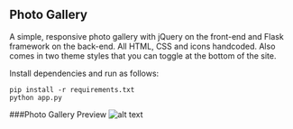 Photo Gallery
-------------

A simple, responsive photo gallery with jQuery on the front-end and Flask framework on the back-end. All HTML, CSS and icons handcoded. Also comes in two theme styles that you can toggle at the bottom of the site.

Install dependencies and run as follows:
```
pip install -r requirements.txt
python app.py
```

###Photo Gallery Preview
![alt text](https://raw.github.com/evac/Photo-Gallery/master/static/img/screenshot.png "Photo Gallery")
